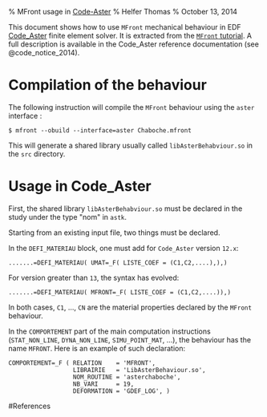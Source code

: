 % MFront usage in [Code-Aster](http://www.code-aster.org/)
% Helfer Thomas
% October 13, 2014

This document shows how to use `MFront` mechanical behaviour in EDF
[Code_Aster](http://www.code-aster.org) finite element solver. It is
extracted from the
[`MFront` tutorial](documents/tutoriel/tutoriel.pdf). A full
description is available in the Code_Aster reference documentation
(see @code_notice_2014).

# Compilation of the behaviour

The following instruction will compile the `MFront` behaviour using
the `aster` interface :

~~~~ {.bash}
$ mfront --obuild --interface=aster Chaboche.mfront
~~~~~~~~~~~~~~~~~~~

This will generate a shared library usually called
`libAsterBehabviour.so` in the `src` directory.

# Usage in Code_Aster

First, the shared library `libAsterBehabviour.so` must be declared in
the study under the type "nom" in `astk`.

Starting from an existing input file, two things must be declared.

In the `DEFI_MATERIAU` block, one must add for `Code_Aster` version
`12.x`:

~~~~ {.python}
.......=DEFI_MATERIAU( UMAT=_F( LISTE_COEF = (C1,C2,....),),)
~~~~~~~~~~~~~~~~

For version greater than `13`, the syntax has evolved:
~~~~ {.python}
.......=DEFI_MATERIAU( MFRONT=_F( LISTE_COEF = (C1,C2,....)),)
~~~~~~~~~~~~~~~~

In both cases, `C1`, ..., `CN` are the material properties declared by the
`MFront` behaviour.

In the `COMPORTEMENT` part of the main computation instructions
(`STAT_NON_LINE`, `DYNA_NON_LINE`, `SIMU_POINT_MAT`, ...), the
behaviour has the name `MFRONT`. Here is an example of such
declaration:

~~~~ {.python}
COMPORTEMENT=_F ( RELATION    = 'MFRONT',
	              LIBRAIRIE   = 'LibAsterBehaviour.so',
			      NOM_ROUTINE = 'asterchaboche',
	              NB_VARI     = 19,
			      DEFORMATION = 'GDEF_LOG', )
~~~~~~~~~~~~~~~~

#References

<!-- Local IspellDict: english -->
